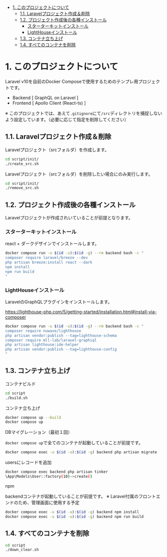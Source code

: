 - [1. このプロジェクトについて](#1-このプロジェクトについて)
  - [1.1. Laravelプロジェクト作成＆削除](#11-laravelプロジェクト作成削除)
  - [1.2. プロジェクト作成後の各種インストール](#12-プロジェクト作成後の各種インストール)
    - [スターターキットインストール](#スターターキットインストール)
    - [LightHouseインストール](#lighthouseインストール)
  - [1.3. コンテナ立ち上げ](#13-コンテナ立ち上げ)
  - [1.4. すべてのコンテナを削除](#14-すべてのコンテナを削除)

# 1. このプロジェクトについて

Laravel v10を自前のDocker Composeで使用するためのテンプレ用プロジェクトです。

- Backend [ GraphQL on Laravel ]
- Frontend [ Apollo Client (React-ts) ]

※ このプロジェクトでは、あえて`.gitignore`にて`/src`ディレクトリを捕捉しないよう設定しています。（必要に応じて指定を削除してください）

## 1.1. Laravelプロジェクト作成＆削除

Laravelプロジェクト（srcフォルダ）を作成します。

```sh
cd script/init/
./create_src.sh
```

Laravelプロジェクト（srcフォルダ）を削除したい場合にのみ実行します。

```sh
cd script/init/
./remove_src.sh
```

## 1.2. プロジェクト作成後の各種インストール

Laravelプロジェクトが作成されいていることが前提となります。

### スターターキットインストール

react + ダークデザインでインストールします。

```sh
docker compose run -u $(id -u):$(id -g) --rm backend bash -c "
composer require laravel/breeze --dev
php artisan breeze:install react --dark
npm install
npm run build
"
```

### LightHouseインストール

LaravelのGraphQLプラグインをインストールします。

https://lighthouse-php.com/5/getting-started/installation.html#install-via-composer

```sh
docker compose run -u $(id -u):$(id -g) --rm backend bash -c "
composer require nuwave/lighthouse
php artisan vendor:publish --tag=lighthouse-schema
composer require mll-lab/laravel-graphiql
php artisan lighthouse:ide-helper
php artisan vendor:publish --tag=lighthouse-config
"
```

## 1.3. コンテナ立ち上げ

コンテナビルド

```sh
cd script
./build.sh
```

コンテナ立ち上げ

```sh
docker compose up --build
docker compose up
```

DBマイグレーション（最初１回）

`docker compose up`で全てのコンテナが起動していることが前提です。

```sh
docker compose exec -u $(id -u):$(id -g) backend php artisan migrate
```

usersにレコードを追加

```sh
docker compose exec backend php artisan tinker
\App\Models\User::factory(10)->create()
```

npm

backendコンテナが起動していることが前提です。
※ Laravel付属のフロントエンドのため、管理画面に使用する予定

```sh
docker compose exec -u $(id -u):$(id -g) backend npm install
docker compose exec -u $(id -u):$(id -g) backend npm run build
```

## 1.4. すべてのコンテナを削除

```sh
cd script
./down_clear.sh
```
